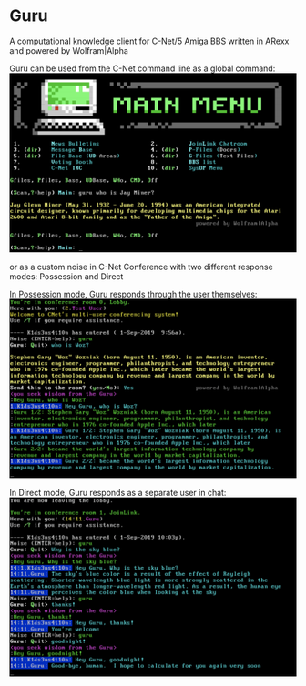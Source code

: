 # Guru

A computational knowledge client for C-Net/5 Amiga BBS written in ARexx and powered by Wolfram|Alpha


Guru can be used from the C-Net command line as a global command:
![guruJayMiner](https://github.com/mkillewald/Guru/blob/master/screenshots/guruJayMiner.png)

or as a custom noise in C-Net Conference with two different response modes: Possession and Direct

In Possession mode, Guru responds through the user themselves:
![guruConfWoz](https://github.com/mkillewald/Guru/blob/master/screenshots/guruConfWoz.png)


In Direct mode, Guru responds as a separate user in chat:
![guruConfSkyBlue](https://github.com/mkillewald/Guru/blob/master/screenshots/guruConfSkyBlue.png)
